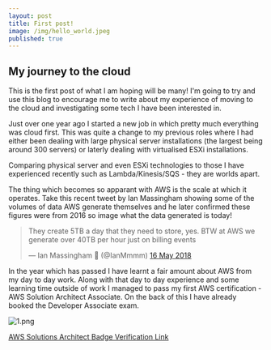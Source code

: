 ```yaml
---
layout: post
title: First post!
image: /img/hello_world.jpeg
published: true
---
```


## My journey to the cloud

This is the first post of what I am hoping will be many! I'm going to try and use this blog to encourage me to write about my experience of moving to the cloud and investigating some tech I have been interested in.

Just over one year ago I started a new job in which pretty much everything was cloud first. This was quite a change to my previous roles where I had either been dealing with large physical server installations (the largest being around 300 servers) or laterly dealing with virtualised ESXi installations. 

Comparing physical server and even ESXi technologies to those I have experienced recently such as Lambda/Kinesis/SQS - they are worlds apart.

The thing which becomes so apparant with AWS is the scale at which it operates. Take this recent tweet by Ian Massingham showing some of the volumes of data AWS generate themselves and he later confirmed these figures were from 2016 so image what the data generated is today!

<blockquote class="twitter-tweet" data-lang="en-gb"><p lang="en" dir="ltr">They create 5TB a day that they need to store, yes. BTW at AWS we generate over 40TB per hour just on billing events</p>&mdash; Ian Massingham 🚀 (@IanMmmm) <a href="https://twitter.com/IanMmmm/status/996831753712099328?ref_src=twsrc%5Etfw">16 May 2018</a></blockquote>

In the year which has passed I have learnt a fair amount about AWS from my day to day work. Along with that day to day experience and some learning time outside of work I managed to pass my first AWS certification - AWS Solution Architect Associate. On the back of this I have already booked the Developer Associate exam.

![1.png]({{site.baseurl}}/img/1.png)

[AWS Solutions Architect Badge Verification Link](https://www.certmetrics.com/amazon/public/badge.aspx?i=1&t=c&d=2018-05-18&ci=AWS00455486)
